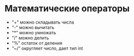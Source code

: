 # Математические операторы 


- "+" можно складывать числа
- "-" можно вычитать
- "*" можно умножать
- "/" можно делить
- "%" остаток от деления
- "~/" округляет число, дает тип int